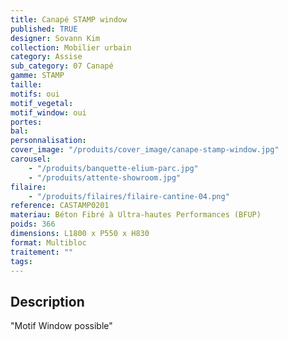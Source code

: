 ```yaml
---
title: Canapé STAMP window
published: TRUE
designer: Sovann Kim
collection: Mobilier urbain
category: Assise
sub_category: 07 Canapé
gamme: STAMP
taille:
motifs: oui
motif_vegetal:
motif_window: oui
portes:
bal:
personnalisation:
cover_image: "/produits/cover_image/canape-stamp-window.jpg"
carousel:
    - "/produits/banquette-elium-parc.jpg"
    - "/produits/attente-showroom.jpg"
filaire:
    - "/produits/filaires/filaire-cantine-04.png"
reference: CASTAMP0201
materiau: Béton Fibré à Ultra-hautes Performances (BFUP)
poids: 366
dimensions: L1800 x P550 x H830
format: Multibloc
traitement: ""
tags:
---
```


## Description

"Motif Window possible"
